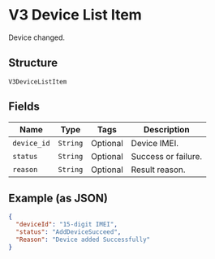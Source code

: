 
# V3 Device List Item

Device changed.

## Structure

`V3DeviceListItem`

## Fields

| Name | Type | Tags | Description |
|  --- | --- | --- | --- |
| `device_id` | `String` | Optional | Device IMEI. |
| `status` | `String` | Optional | Success or failure. |
| `reason` | `String` | Optional | Result reason. |

## Example (as JSON)

```json
{
  "deviceId": "15-digit IMEI",
  "status": "AddDeviceSucceed",
  "Reason": "Device added Successfully"
}
```

